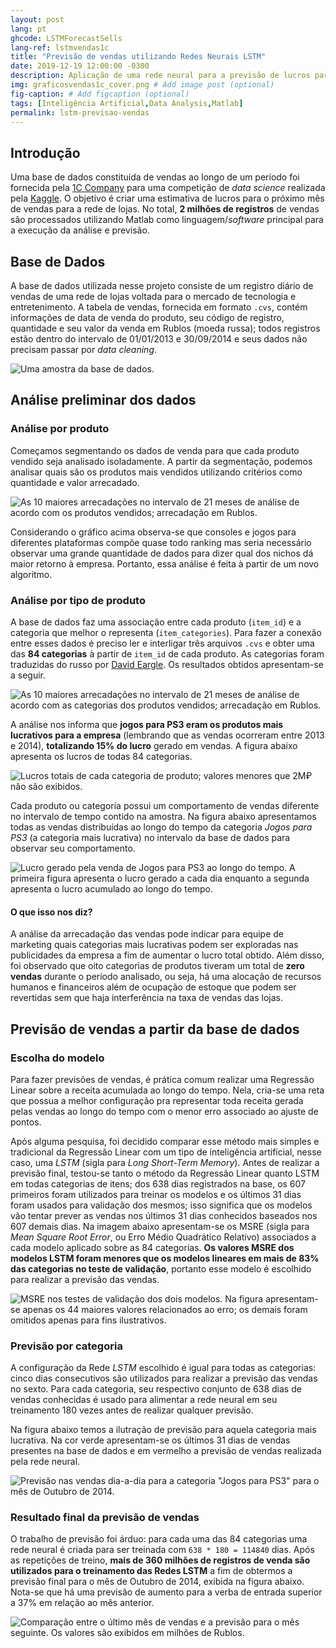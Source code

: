 ```yaml
---
layout: post
lang: pt
ghcode: LSTMForecastSells
lang-ref: lstmvendas1c
title: "Previsão de vendas utilizando Redes Neurais LSTM"
date: 2019-12-19 12:00:00 -0300
description: Aplicação de uma rede neural para a previsão de lucros para o mês seguinte em uma grande loja de eletrônicos.
img: graficosvendas1c_cover.png # Add image post (optional)
fig-caption: # Add figcaption (optional)
tags: [Inteligência Artificial,Data Analysis,Matlab]
permalink: lstm-previsao-vendas
---
```

## Introdução
Uma base de dados constituída de vendas ao longo de um período foi fornecida pela [1C Company](http://www.1c.com/) para uma competição de *data science* realizada pela [Kaggle](https://www.kaggle.com/). O objetivo é criar uma estimativa de lucros para o próximo mês de vendas para a rede de lojas. No total, **2 milhões de registros** de vendas são processados utilizando Matlab como linguagem/*software* principal para a execução da análise e previsão.

## Base de Dados
A base de dados utilizada nesse projeto consiste de um registro diário de vendas de uma rede de lojas voltada para o mercado de tecnologia e entretenimento. A tabela de vendas, fornecida em formato ```.cvs```, contém informações de data de venda do produto, seu código de registro, quantidade e seu valor da venda em Rublos (moeda russa); todos registros estão dentro do intervalo de 01/01/2013 e 30/09/2014 e seus dados não precisam passar por *data cleaning*.

![Uma amostra da base de dados.]({{site.baseurl}}/assets/img/1CPS-exemplo.png)

## Análise preliminar dos dados
### Análise por produto
Começamos segmentando os dados de venda para que cada produto vendido seja analisado isoladamente. A partir da segmentação, podemos analisar quais são os produtos mais vendidos utilizando critérios como quantidade e valor arrecadado.

![As 10 maiores arrecadações no intervalo de 21 meses de análise de acordo com os produtos vendidos; arrecadação em Rublos.]({{site.baseurl}}/assets/img/graficosvendas1c_top10-profits.png)

Considerando o gráfico acima observa-se que consoles e jogos para diferentes plataformas compõe quase todo ranking mas seria necessário observar uma grande quantidade de dados para dizer qual dos nichos dá maior retorno à empresa. Portanto, essa análise é feita à partir de um novo algoritmo.

### Análise por tipo de produto
A base de dados faz uma associação entre cada produto (```item_id```) e a categoria que melhor o representa (```item_categories```). Para fazer a conexão entre esses dados é preciso ler e interligar três arquivos ```.cvs``` e obter uma das **84 categorias** à partir de ```item_id``` de cada produto. As categorias foram traduzidas do russo por [David Eargle](https://daveeargle.com/). Os resultados obtidos apresentam-se a seguir.

![As 10 maiores arrecadações no intervalo de 21 meses de análise de acordo com as categorias dos produtos vendidos; arrecadação em Rublos.]({{site.baseurl}}/assets/img/graficosvendas1c_top10-profits-categories.png)

A análise nos informa que **jogos para PS3 eram os produtos mais lucrativos para a empresa** (lembrando que as vendas ocorreram entre 2013 e 2014), **totalizando 15% do lucro** gerado em vendas. A figura abaixo apresenta os lucros de todas 84 categorias.

![Lucros totais de cada categoria de produto; valores menores que 2M₽ não são exibidos.]({{site.baseurl}}/assets/img/graficosvendas1c_allprofits.png)

Cada produto ou categoria possui um comportamento de vendas diferente no intervalo de tempo contido na amostra. Na figura abaixo apresentamos todas as vendas distribuídas ao longo do tempo da categoria *Jogos para PS3* (a categoria mais lucrativa) no intervalo da base de dados para observar seu comportamento.

![Lucro gerado pela venda de Jogos para PS3 ao longo do tempo. A primeira figura apresenta o lucro gerado a cada dia enquanto a segunda apresenta o lucro acumulado ao longo do tempo.]({{site.baseurl}}/assets/img/graficosvendas1c_profit-from-toplucrative.png)

#### O que isso nos diz?
A análise da arrecadação das vendas pode indicar para equipe de marketing quais categorias mais lucrativas podem ser exploradas nas publicidades da empresa a fim de aumentar o lucro total obtido.
Além disso, foi observado que oito categorias de produtos tiveram um total de **zero vendas** durante o período analisado, ou seja, há uma alocação de recursos humanos e financeiros além de ocupação de estoque que podem ser revertidas sem que haja interferência na taxa de vendas das lojas.

## Previsão de vendas a partir da base de dados
### Escolha do modelo
Para fazer previsões de vendas, é prática comum realizar uma Regressão Linear sobre a receita acumulada ao longo do tempo. Nela, cria-se uma reta que possua a melhor configuração pra representar toda receita gerada pelas vendas ao longo do tempo com o menor erro associado ao ajuste de pontos.

Após alguma pesquisa, foi decidido comparar esse método mais simples e tradicional da Regressão Linear com um tipo de inteligência artificial, nesse caso, uma *LSTM* (sigla para *Long Short-Term Memory*). Antes de realizar a previsão final, testou-se tanto o método da Regressão Linear quanto LSTM em todas categorias de itens; dos 638 dias registrados na base, os 607 primeiros foram utilizados para treinar os modelos e os últimos 31 dias foram usados para validação dos mesmos; isso significa que os modelos vão tentar prever as vendas nos últimos 31 dias conhecidos baseados nos 607 demais dias. Na imagem abaixo apresentam-se os MSRE (sigla para *Mean Square Root Error*, ou Erro Médio Quadrático Relativo) associados a cada modelo aplicado sobre as 84 categorias. **Os valores MSRE dos modelos LSTM foram menores que os modelos lineares em mais de 83% das categorias no teste de validação**, portanto esse modelo é escolhido para realizar a previsão das vendas. 

![MSRE nos testes de validação dos dois modelos. Na figura apresentam-se apenas os 44 maiores valores relacionados ao erro; os demais foram omitidos apenas para fins ilustrativos.]({{site.baseurl}}/assets/img/graficosvendas1c_MSRE-tests.png)

### Previsão por categoria
A configuração da Rede *LSTM* escolhido é igual para todas as categorias: cinco dias consecutivos são utilizados para realizar a previsão das vendas no sexto. Para cada categoria, seu respectivo conjunto de 638 dias de vendas conhecidas é usado para alimentar a rede neural em seu treinamento 180 vezes antes de realizar qualquer previsão.

Na figura abaixo temos a ilutração de previsão para aquela categoria mais lucrativa. Na cor verde apresentam-se os últimos 31 dias de vendas presentes na base de dados e em vermelho a previsão de vendas realizada pela rede neural.

![Previsão nas vendas dia-a-dia para a categoria "Jogos para PS3" para o mês de Outubro de 2014.]({{site.baseurl}}/assets/img/graficosvendas1c_ps3games-profitforecast.png)

### Resultado final da previsão de vendas
O trabalho de previsão foi árduo: para cada uma das 84 categorias uma rede neural é criada para ser treinada com ```638 * 180 = 114840``` dias. Após as repetições de treino, **mais de 360 milhões de registros de venda são utilizados para o treinamento das Redes LSTM** a fim de obtermos a previsão final para o mês de Outubro de 2014, exibida na figura abaixo. Nota-se que há uma previsão de aumento para a verba de entrada superior a 37% em relação ao mês anterior.

![Comparação entre o último mês de vendas e a previsão para o mês seguinte. Os valores são exibidos em milhões de Rublos.]({{site.baseurl}}/assets/img/graficosvendas1c_profitresults.png)
